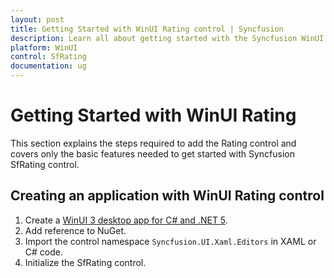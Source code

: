 ```yaml
---
layout: post
title: Getting Started with WinUI Rating control | Syncfusion
description: Learn all about getting started with the Syncfusion WinUI Rating(SfRating) control, its elements, and more here.
platform: WinUI
control: SfRating
documentation: ug
---
```


# Getting Started with WinUI Rating

This section explains the steps required to add the Rating control and covers only the basic features needed to get started with Syncfusion SfRating control.

## Creating an application with WinUI Rating control

1. Create a [WinUI 3 desktop app for C# and .NET 5](https://docs.microsoft.com/en-us/windows/apps/winui/winui3/get-started-winui3-for-desktop).
2. Add reference to NuGet. 
3. Import the control namespace `Syncfusion.UI.Xaml.Editors` in XAML or C# code.
4. Initialize the SfRating control.
